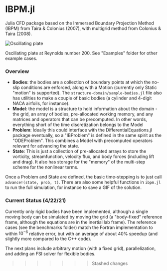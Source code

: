 # IBPM.jl

Julia CFD package based on the Immersed Boundary Projection Method (IBPM) from Taira & Colonius (2007), with multigrid method from Colonius & Taira (2008).

![Oscillating plate](assets/osc_plate_motion.gif)

Oscillating plate at Reynolds number 200. See "Examples" folder for other example cases.

### Overview

* __Bodies__: the bodies are a collection of boundary points at which the no-slip conditions are enforced, along with a Motion (currently only Static "motion" is supported).  The `structure-domain/sample-bodies.jl` file also has utilities to make a couple of basic bodies (a cylinder and 4-digit NACA airfoils, for instance).
* __Model__: the model is a structure to hold information about the domain - the grid, an array of bodies, pre-allocated working memory, and any matrices and operators that can be precomputed.  In other words, everything short of the time discretization belongs to the Model
* __Problem__: Ideally this could interface with the DifferentialEquations.jl package eventually, so a "IBProblem" is defined in the same spirit as the "ODEProblem".  This combines a Model with precomputed operators relevant for advancing the state.
* __State__: This is just a collection of pre-allocated arrays to store the vorticity, streamfunction, velocity flux, and body forces (including lift and drag).  It also has storage for the "memory" of the multi-step scheme for the nonlinear terms.  

Once a Problem and State are defined, the basic time-stepping is to just call `advance!(state, prob, t)`.  There are also some helpful functions in `ibpm.jl` to run the full simulation, for instance to save a GIF of the solution.

### Current Status (4/22/21)
Currently only rigid bodies have been implemented, although a single moving body can be simulated by moving the grid (a "body-fixed" reference frame, although the equations are in the inertial lab frame).  The reference cases (see the benchmarks folder) match the Fortran implementation to within $10^{-6}$ relative error, but with an average of about 40% speedup (and slightly more compared to the C++ code).

The next plans include arbitrary motion (with a fixed grid), parallelization, and adding an FSI solver for flexible bodies.
>>>>>>> Stashed changes
